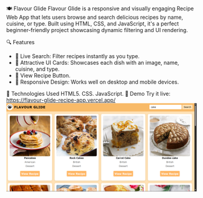 🍽️ Flavour Glide
Flavour Glide is a responsive and visually engaging Recipe Web App that lets users browse and search delicious recipes by name, cuisine, or type. 
Built using HTML, CSS, and JavaScript, it's a perfect beginner-friendly project showcasing dynamic filtering and UI rendering.


🔍 Features
- 🔎 Live Search: Filter recipes instantly as you type.
- 📸 Attractive UI Cards: Showcases each dish with an image, name, cuisine, and type.
- 🍰 View Recipe Button. 
- 📱 Responsive Design: Works well on desktop and mobile devices.

🧰 Technologies Used
HTML5.
CSS.
JavaScript. 
🚀 Demo
Try it live: https://flavour-glide-recipe-app.vercel.app/
![image alt](https://github.com/AbhishekEng/Flavour-glide-recipe-app/blob/c7f8606607756ba9182cc996a5dcbb105882bfee/Screenshot%20flavour%20glide%20app.png)
